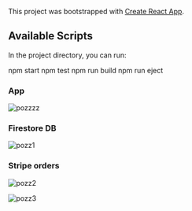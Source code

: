 This project was bootstrapped with [Create React App](https://github.com/facebook/create-react-app).

## Available Scripts

In the project directory, you can run:

npm start
npm test
npm run build
npm run eject

### App
![pozzzz](https://user-images.githubusercontent.com/53474954/130415030-e6dfb099-b8df-43d0-8c5e-fa25716f4c8a.JPG)

### Firestore DB
![pozz1](https://user-images.githubusercontent.com/53474954/130414967-f9c22eec-0e7d-494b-9e67-2dec48019d56.JPG)

### Stripe orders
![pozz2](https://user-images.githubusercontent.com/53474954/130414988-d1041ec0-e9f2-47b2-a161-8d185d335d0a.JPG)

![pozz3](https://user-images.githubusercontent.com/53474954/130415010-15179085-3bc1-474b-a5d8-d74be6e638fa.JPG)
